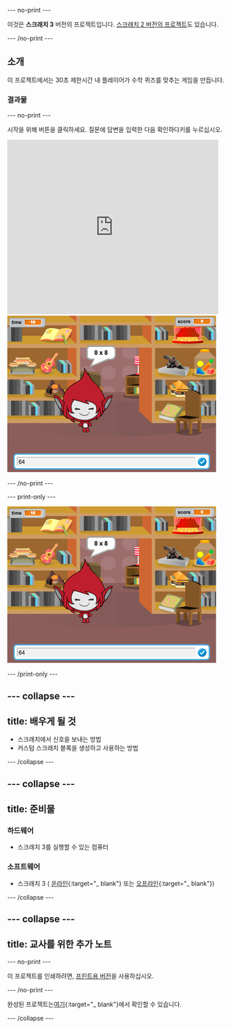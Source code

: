 \--- no-print \---

이것은 **스크래치 3** 버전의 프로젝트입니다. [스크래치 2 버전의 프로젝트](https://projects.raspberrypi.org/en/projects/brain-game-scratch2)도 있습니다.

\--- /no-print \---

## 소개

이 프로젝트에서는 30초 제한시간 내 플레이어가 수학 퀴즈를 맞추는 게임을 만듭니다.

### 결과물

\--- no-print \---

시작을 위해 버튼을 클릭하세요. 질문에 답변을 입력한 다음 <kbd>확인하다</kbd>키를 누르십시오.

<div class="scratch-preview">
  <iframe allowtransparency="true" width="485" height="402" src="https://scratch.mit.edu/projects/embed/250234955/?autostart=false" frameborder="0" scrolling="no"></iframe>
  <img src="images/brain-final.png">
</div>

\--- /no-print \---

\--- print-only \---

![두뇌 게임](images/brain-final.png)

\--- /print-only \---

## \--- collapse \---

## title: 배우게 될 것

+ 스크래치에서 신호을 보내는 방법
+ 커스텀 스크래치 블록을 생성하고 사용하는 방법

\--- /collapse \---

## \--- collapse \---

## title: 준비물

### 하드웨어

+ 스크래치 3를 실행할 수 있는 컴퓨터

### 소프트웨어

+ 스크래치 3 ( [온라인](http://rpf.io/scratchon){:target="_ blank"} 또는 [오프라인](http://rpf.io/scratchoff){:target="_ blank"})

\--- /collapse \---

## \--- collapse \---

## title: 교사를 위한 추가 노트

\--- no-print \---

이 프로젝트를 인쇄하려면, [프린트용 버전](https://projects.raspberrypi.org/en/projects/brain-game/print)을 사용하십시오.

\--- /no-print \---

완성된 프로젝트는[여기](http://rpf.io/p/en/brain-game-get){:target="_ blank"}에서 확인할 수 있습니다.

\--- /collapse \---